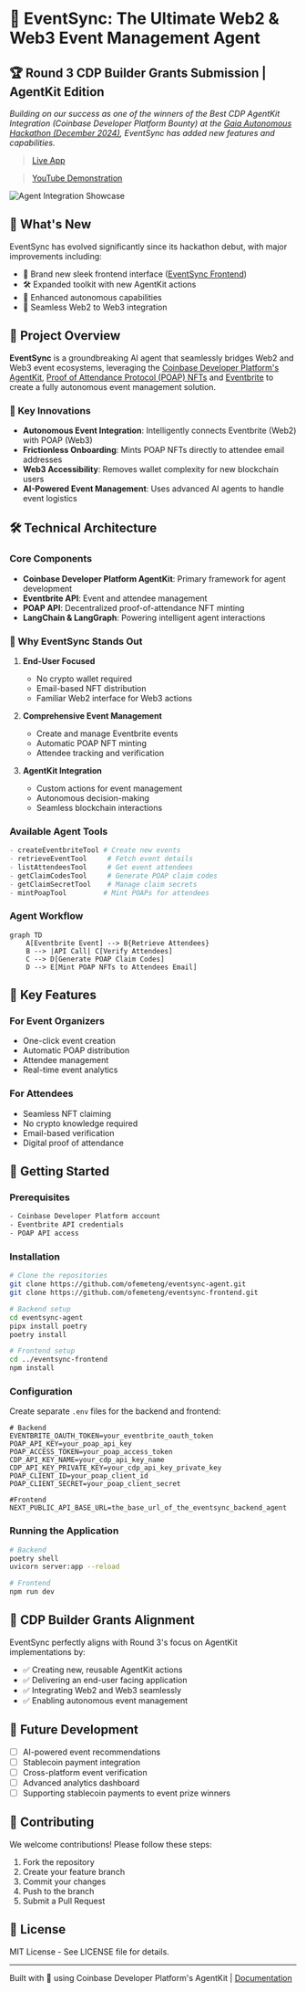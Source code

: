 # 🚀 EventSync: The Ultimate Web2 & Web3 Event Management Agent

## 🏆 Round 3 CDP Builder Grants Submission | AgentKit Edition
*Building on our success as one of the winners of the Best CDP AgentKit Integration (Coinbase Developer Platform Bounty) at the [Gaia Autonomous Hackathon (December 2024)](https://www.gaianet.ai/blog/gaia-first-autonomous-hackathon), EventSync has added new features and capabilities.*

> [Live App](https://eventsync.replit.app)

> [YouTube Demonstration](https://youtu.be/KOTnGen4IbU)

![Agent Integration Showcase](./images/eventsync.png)

## 🌟 What's New

EventSync has evolved significantly since its hackathon debut, with major improvements including:
- 🎨 Brand new sleek frontend interface ([EventSync Frontend](https://github.com/ofemeteng/eventsync-frontend))
- 🛠 Expanded toolkit with new AgentKit actions
- 🤖 Enhanced autonomous capabilities
- 🔄 Seamless Web2 to Web3 integration

## 🎯 Project Overview

**EventSync** is a groundbreaking AI agent that seamlessly bridges Web2 and Web3 event ecosystems, leveraging the [Coinbase Developer Platform's AgentKit](https://docs.cdp.coinbase.com/agentkit/docs/welcome), [Proof of Attendance Protocol (POAP) NFTs](https://poap.xyz) and [Eventbrite](https://www.eventbrite.com) to create a fully autonomous event management solution.

### 🔑 Key Innovations

- **Autonomous Event Integration**: Intelligently connects Eventbrite (Web2) with POAP (Web3)
- **Frictionless Onboarding**: Mints POAP NFTs directly to attendee email addresses
- **Web3 Accessibility**: Removes wallet complexity for new blockchain users
- **AI-Powered Event Management**: Uses advanced AI agents to handle event logistics

## 🛠 Technical Architecture

### Core Components
- **Coinbase Developer Platform AgentKit**: Primary framework for agent development
- **Eventbrite API**: Event and attendee management
- **POAP API**: Decentralized proof-of-attendance NFT minting
- **LangChain & LangGraph**: Powering intelligent agent interactions

### 🔑 Why EventSync Stands Out

1. **End-User Focused**
   - No crypto wallet required
   - Email-based NFT distribution
   - Familiar Web2 interface for Web3 actions

2. **Comprehensive Event Management**
   - Create and manage Eventbrite events
   - Automatic POAP NFT minting
   - Attendee tracking and verification

3. **AgentKit Integration**
   - Custom actions for event management
   - Autonomous decision-making
   - Seamless blockchain interactions

### Available Agent Tools
```python
- createEventbriteTool # Create new events
- retrieveEventTool     # Fetch event details
- listAttendeesTool     # Get event attendees
- getClaimCodesTool     # Generate POAP claim codes
- getClaimSecretTool    # Manage claim secrets
- mintPoapTool         # Mint POAPs for attendees
```

### Agent Workflow

```mermaid
graph TD
    A[Eventbrite Event] --> B{Retrieve Attendees}
    B --> |API Call| C[Verify Attendees]
    C --> D[Generate POAP Claim Codes]
    D --> E[Mint POAP NFTs to Attendees Email]
```

## 💫 Key Features

### For Event Organizers
- One-click event creation
- Automatic POAP distribution
- Attendee management
- Real-time event analytics

### For Attendees
- Seamless NFT claiming
- No crypto knowledge required
- Email-based verification
- Digital proof of attendance

## 🚀 Getting Started

### Prerequisites
```bash
- Coinbase Developer Platform account
- Eventbrite API credentials
- POAP API access
```

### Installation

```bash
# Clone the repositories
git clone https://github.com/ofemeteng/eventsync-agent.git
git clone https://github.com/ofemeteng/eventsync-frontend.git

# Backend setup
cd eventsync-agent
pipx install poetry
poetry install

# Frontend setup
cd ../eventsync-frontend
npm install
```

### Configuration

Create separate `.env` files for the backend and frontend:
```env
# Backend
EVENTBRITE_OAUTH_TOKEN=your_eventbrite_oauth_token
POAP_API_KEY=your_poap_api_key
POAP_ACCESS_TOKEN=your_poap_access_token
CDP_API_KEY_NAME=your_cdp_api_key_name
CDP_API_KEY_PRIVATE_KEY=your_cdp_api_key_private_key
POAP_CLIENT_ID=your_poap_client_id
POAP_CLIENT_SECRET=your_poap_client_secret

#Frontend
NEXT_PUBLIC_API_BASE_URL=the_base_url_of_the_eventsync_backend_agent
```

### Running the Application

```bash
# Backend
poetry shell
uvicorn server:app --reload

# Frontend
npm run dev
```

## 🎯 CDP Builder Grants Alignment

EventSync perfectly aligns with Round 3's focus on AgentKit implementations by:
- ✅ Creating new, reusable AgentKit actions
- ✅ Delivering an end-user facing application
- ✅ Integrating Web2 and Web3 seamlessly
- ✅ Enabling autonomous event management

## 🔮 Future Development

- [ ] AI-powered event recommendations
- [ ] Stablecoin payment integration
- [ ] Cross-platform event verification
- [ ] Advanced analytics dashboard
- [ ] Supporting stablecoin payments to event prize winners

## 🤝 Contributing

We welcome contributions! Please follow these steps:

1. Fork the repository
2. Create your feature branch
3. Commit your changes
4. Push to the branch
5. Submit a Pull Request

## 📄 License

MIT License - See LICENSE file for details.

---

Built with 💝 using Coinbase Developer Platform's AgentKit | [Documentation](https://docs.example.com/eventsync)
